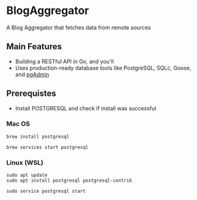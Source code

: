 # BlogAggregator

A Blog Aggregator that fetches data from remote sources

## Main Features

- Building a RESTful API in Go, and you'll
- Uses production-ready database tools like PostgreSQL, SQLc, Goose, and [pgAdmin](https://www.pgadmin.org)

## Prerequistes

- Install POSTGRESQL and check if install was successful

### Mac OS

```
brew install postgresql

brew services start postgresql
```

### Linux (WSL)

```
sudo apt update
sudo apt install postgresql postgresql-contrib

sudo service postgresql start
```
